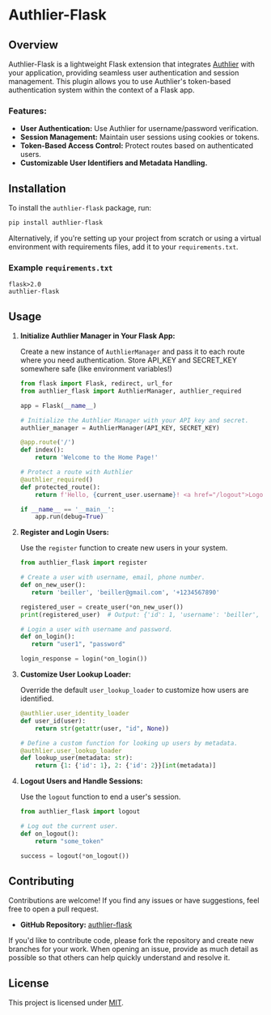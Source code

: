 # Authlier-Flask

## Overview

Authlier-Flask is a lightweight Flask extension that integrates [Authlier](https://authlier.com/) with your application, providing seamless user authentication and session management. This plugin allows you to use Authlier's token-based authentication system within the context of a Flask app.

### Features:
- **User Authentication:** Use Authlier for username/password verification.
- **Session Management:** Maintain user sessions using cookies or tokens.
- **Token-Based Access Control:** Protect routes based on authenticated users.
- **Customizable User Identifiers and Metadata Handling.**

## Installation

To install the `authlier-flask` package, run:

```bash
pip install authlier-flask
```

Alternatively, if you're setting up your project from scratch or using a virtual environment with requirements files, add it to your `requirements.txt`.

### Example `requirements.txt`
```
flask>2.0
authlier-flask
```

## Usage

1. **Initialize Authlier Manager in Your Flask App:**

   Create a new instance of `AuthlierManager` and pass it to each route where you need authentication. Store API_KEY and SECRET_KEY somewhere safe (like environment variables!)

   ```python
   from flask import Flask, redirect, url_for
   from authlier_flask import AuthlierManager, authlier_required

   app = Flask(__name__)

   # Initialize the Authlier Manager with your API key and secret.
   authlier_manager = AuthlierManager(API_KEY, SECRET_KEY)

   @app.route('/')
   def index():
       return 'Welcome to the Home Page!'

   # Protect a route with Authlier
   @authlier_required()
   def protected_route():
       return f'Hello, {current_user.username}! <a href="/logout">Logout</a>'

   if __name__ == '__main__':
       app.run(debug=True)
   ```

2. **Register and Login Users:**

   Use the `register` function to create new users in your system.

   ```python
   from authlier_flask import register

   # Create a user with username, email, phone number.
   def on_new_user():
      return 'beiller', 'beiller@gmail.com', '+1234567890'
   
   registered_user = create_user(*on_new_user())
   print(registered_user)  # Output: {'id': 1, 'username': 'beiller', ...}
   
   # Login a user with username and password.
   def on_login():
      return "user1", "password"
   
   login_response = login(*on_login())  
   ```

3. **Customize User Lookup Loader:**

   Override the default `user_lookup_loader` to customize how users are identified.

   ```python
   @authlier.user_identity_loader
   def user_id(user):
       return str(getattr(user, "id", None))
   
   # Define a custom function for looking up users by metadata.
   @authlier.user_lookup_loader
   def lookup_user(metadata: str):
       return {1: {'id': 1}, 2: {'id': 2}}[int(metadata)]
   ```

4. **Logout Users and Handle Sessions:**

   Use the `logout` function to end a user's session.

   ```python
   from authlier_flask import logout
   
   # Log out the current user.
   def on_logout():
       return "some_token"
   
   success = logout(*on_logout())
   ```

## Contributing

Contributions are welcome! If you find any issues or have suggestions, feel free to open a pull request.

- **GitHub Repository:** [authlier-flask](https://github.com/yourusername/authlier-flask)
  
If you'd like to contribute code, please fork the repository and create new branches for your work. When opening an issue, provide as much detail as possible so that others can help quickly understand and resolve it.

## License

This project is licensed under [MIT](https://choosealicense.com/licenses/mit/).
